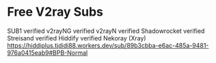 # Free V2ray Subs 
SUB1
verified v2rayNG 
verified v2rayN
verified Shadowrocket
verified Streisand
verified Hiddify
verified Nekoray (Xray) 
https://hiddiplus.tjdidi88.workers.dev/sub/89b3cbba-e6ac-485a-9481-976a0415eab9#BPB-Normal<br><br>



